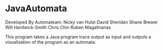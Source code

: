 # JavaAutomata

Developed By Automateam:
Nicky van Hulst
David Sheridan 
Shane Brewer 
Will Hardwick-Smith
Chris Chin
Ruben Magallnanas

This program takes a Java program trace output as input and outputs a visualisation of the program as an automata. 
